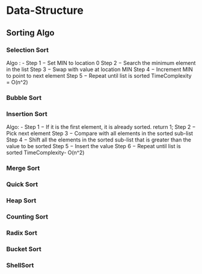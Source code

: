 # Data-Structure
## Sorting Algo
### Selection Sort
Algo : -
Step 1 − Set MIN to location 0
Step 2 − Search the minimum element in the list
Step 3 − Swap with value at location MIN
Step 4 − Increment MIN to point to next element
Step 5 − Repeat until list is sorted
TimeComplexity = O(n^2)
### Bubble Sort
### Insertion Sort
Algo: -
Step 1 − If it is the first element, it is already sorted. return 1;
Step 2 − Pick next element
Step 3 − Compare with all elements in the sorted sub-list
Step 4 − Shift all the elements in the sorted sub-list that is greater than the 
value to be sorted
Step 5 − Insert the value
Step 6 − Repeat until list is sorted
TimeComplexity- O(n^2)
### Merge Sort
### Quick Sort 
### Heap Sort
### Counting Sort
### Radix Sort 
### Bucket Sort
### ShellSort

